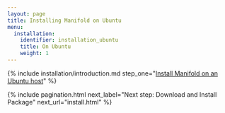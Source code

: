 ```yaml
---
layout: page
title: Installing Manifold on Ubuntu
menu:
  installation:
    identifier: installation_ubuntu
    title: On Ubuntu
    weight: 1
---
```


{% include installation/introduction.md step_one="[Install Manifold on an Ubuntu host](install.html)" %}

{% include pagination.html
    next_label="Next step: Download and Install Package"
    next_url="install.html"
%}
